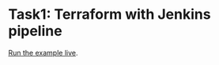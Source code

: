 # Task1: Terraform with Jenkins pipeline 


[Run the example live](http://sanket3122.github.io/task1_cloud).
